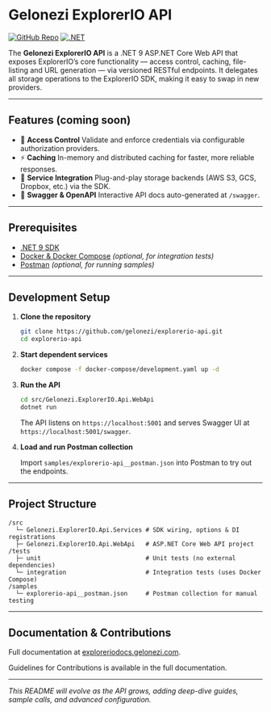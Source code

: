 # Gelonezi ExplorerIO API

[![GitHub Repo](https://img.shields.io/badge/github-gelonezi%2Fexplorerio--api-blue)](https://github.com/gelonezi/explorerio-api)
[![.NET](https://img.shields.io/badge/.NET-9-blue)](https://dotnet.microsoft.com/)

The **Gelonezi ExplorerIO API** is a .NET 9 ASP.NET Core Web API that exposes ExplorerIO’s core functionality — access control, caching, file-listing and URL generation — via versioned RESTful endpoints. It delegates all storage operations to the ExplorerIO SDK, making it easy to swap in new providers.

---

## Features (coming soon)

- 🔐 **Access Control** Validate and enforce credentials via configurable authorization providers.
- ⚡ **Caching** In-memory and distributed caching for faster, more reliable responses.
- 🔌 **Service Integration** Plug-and-play storage backends (AWS S3, GCS, Dropbox, etc.) via the SDK.
- 📄 **Swagger & OpenAPI** Interactive API docs auto-generated at `/swagger`.

---

## Prerequisites

- [.NET 9 SDK](https://dotnet.microsoft.com/download)
- [Docker & Docker Compose](https://www.docker.com/) *(optional, for integration tests)*
- [Postman](https://postman.com/) *(optional, for running samples)*

---

## Development Setup

1. **Clone the repository**

    ```bash
    git clone https://github.com/gelonezi/explorerio-api.git
    cd explorerio-api
    ````

2. **Start dependent services**

    ```bash
    docker compose -f docker-compose/development.yaml up -d
    ```

3. **Run the API**

    ```bash
    cd src/Gelonezi.ExplorerIO.Api.WebApi
    dotnet run
    ```

    The API listens on `https://localhost:5001` and serves Swagger UI at `https://localhost:5001/swagger`.

4. **Load and run Postman collection**

    Import `samples/explorerio-api__postman.json` into Postman to try out the endpoints.

---

## Project Structure

```text
/src
  └─ Gelonezi.ExplorerIO.Api.Services # SDK wiring, options & DI registrations
  ├─ Gelonezi.ExplorerIO.Api.WebApi   # ASP.NET Core Web API project
/tests
  ├─ unit                             # Unit tests (no external dependencies)
  └─ integration                      # Integration tests (uses Docker Compose)
/samples
  └─ explorerio-api__postman.json     # Postman collection for manual testing
```

---

## Documentation & Contributions

Full documentation at [exploreriodocs.gelonezi.com](https://exploreriodocs.gelonezi.com).

Guidelines for Contributions is available in the full documentation.

---

*This README will evolve as the API grows, adding deep-dive guides, sample calls, and advanced configuration.*
